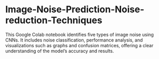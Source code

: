 # Image-Noise-Prediction-Noise-reduction-Techniques
This Google Colab notebook identifies five types of image noise using CNNs. It includes noise classification, performance analysis, and visualizations such as graphs and confusion matrices, offering a clear understanding of the model’s accuracy and results.
